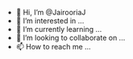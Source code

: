 - 👋 Hi, I’m @JairooriaJ
- 👀 I’m interested in ...
- 🌱 I’m currently learning ...
- 💞️ I’m looking to collaborate on ...
- 📫 How to reach me ...

<!---
JairooriaJ/JairooriaJ is a ✨ special ✨ repository because its `README.md` (this file) appears on your GitHub profile.
You can click the Preview link to take a look at your changes.
--->
